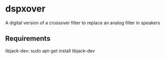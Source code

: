 # dspxover

A digital version of a crossover filter to replace an analog filter in speakers

## Requirements
libjack-dev: sudo apt-get install libjack-dev
